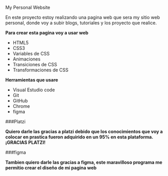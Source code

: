 My Personal Website

En este proyecto estoy realizando una pagina web que sera my sitio web personal, donde voy a subir blogs, tutoriales y los proyecto que realice.



**Para crear esta pagina voy a usar web** 

- HTML5
- CSS3
- Variables de CSS
- Animaciones
- Transiciones  de CSS
- Transformaciones de CSS

**Herramientas que usare**

-  Visual Estudio code 
-  Git
-  GitHub
-  Chrome 
-  figma


###Platzi

**Quiero darle las gracias a platzi debido que los conocimientos que voy a colocar en prastica fueron adquirido en un 95% en esta plataforma. ¡GRACIAS PLATZI!**

###figma

**Tambien quiero darle las gracias a figma, este maravilloso programa me permitio crear el diseño de mi pagina web**
